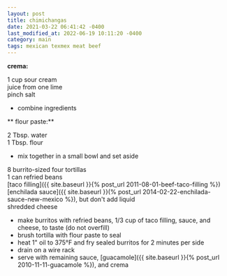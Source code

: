 ```yaml
---
layout: post
title: chimichangas
date: 2021-03-22 06:41:42 -0400
last_modified_at: 2022-06-19 10:11:20 -0400
category: main
tags: mexican texmex meat beef
---
```


**crema:**

1 cup sour cream  
juice from one lime  
pinch salt  
* combine ingredients

** flour paste:**

2 Tbsp. water  
1 Tbsp. flour  
* mix together in a small bowl and set aside


8 burrito-sized four tortillas  
1 can refried beans  
[taco filling]({{ site.baseurl }}{% post_url 2011-08-01-beef-taco-filling %})  
[enchilada sauce]({{ site.baseurl }}(% post_url 2014-02-22-enchilada-sauce-new-mexico %}), but don't add liquid  
shredded cheese  
* make burritos with refried beans, 1/3 cup of taco filling, sauce, and cheese, to
  taste (do not overfill)
* brush tortilla with flour paste to seal
* heat 1" oil to 375°F and fry sealed burritos for 2 minutes per side
* drain on a wire rack
* serve with remaining sauce, [guacamole]({{ site.baseurl }}{% post_url 2010-11-11-guacamole %}), and crema
